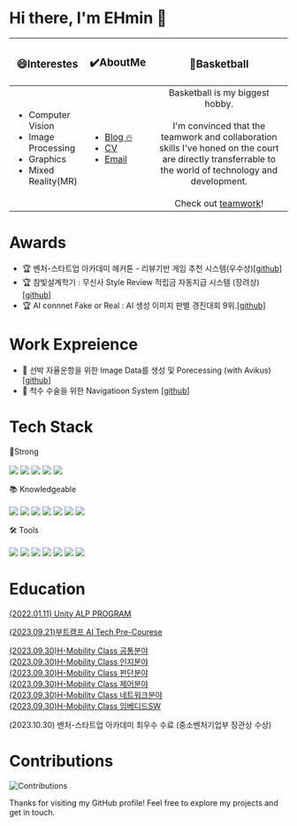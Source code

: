 # Hi there, I'm EHmin 👋

|<h3>😄Interestes</h3>|<h3>✔️AboutMe</h3>|<h3>🏀Basketball</h3>|
|------|---|:---:|
|<ul><li>Computer Vision</li><li>Image Processing</li><li>Graphics</li><li>Mixed Reality(MR)</li></ul>|<ul style="text-align: left;"><li><a href="https://velog.io/@taemin-steve/series">Blog 🔥</a></li><li><a href="https://ehmin.notion.site/2af09938f6824f06b2dbef995a1fab36?pvs=4">CV</a></li><li><a href="mailto:okchrisok@naver.com">Email</a></li></ul>| Basketball is my biggest hobby.<br><br>I'm convinced that the teamwork and collaboration skills I've honed on the court are directly transferrable to the world of technology and development.<br><br>Check out <a href="https://www.notion.so/ehmin/Boramae-BasketBall-Link-Tree-fb7e72bc90c546ab95c148efdbee25d0?pvs=4">teamwork</a>! 
 
# Awards
- 🏆 벤처-스타트업 아카데미 헤커톤 - 리뷰기반 게임 추천 시스템(우수상)[[github](https://github.com/taemin-steve/Comment-based-recommendation-system-)]
- 🏆 참빛설계학기 : 무신사 Style Review 적립금 자동지급 시스템 (장려상)[[github](https://github.com/taemin-steve/Automatic-reserve-payment-system)] 
- 🏆 AI connnet Fake or Real : AI 생성 이미지 판별 경진대회 9위.[[github](https://github.com/taemin-steve/Fake_or_Real)] 

# Work Expreience
- 🚢 선박 자율운항을 위한 Image Data를 생성 및 Porecessing (with Avikus)[[github](https://github.com/taemin-steve/Auto-Vehicle-Asistantance-Imaging)]
- 🦴 척수 수술을 위한 Navigatioon System [[github](https://github.com/taemin-steve/SpineNavi)]

# Tech Stack
💪Strong<br><br>
<span>
<img src ="https://img.shields.io/badge/Python-3776AB.svg?style=flat&logo=Python&logoColor=white"/>
<img src ="https://img.shields.io/badge/PyTorch-EE4C2C.svg?style=flat&logo=PyTorch&logoColor=white"/>
<img src ="https://img.shields.io/badge/OpenCV-5C3EE8.svg?style=flat&logo=OpenCV&logoColor=white"/>
<img src ="https://img.shields.io/badge/Unreal%20Engine-0E1128.svg?style=flat&logo=Unreal-Engine&logoColor=white"/>
<img src ="https://img.shields.io/badge/Three.js-000000.svg?style=flat&logo=threedotjs&logoColor=white"/>
</span>

📚 Knowledgeable<br><br>
<span>
<img src="https://img.shields.io/badge/C++-00599C.svg?style=flat&logo=C++&logoColor=white"/>
<img src="https://img.shields.io/badge/TensorFlow-FF6F00.svg?style=flat&logo=TensorFlow&logoColor=white"/>
<img src="https://img.shields.io/badge/Unity-FFFFFF.svg?style=flat&logo=Unity&logoColor=black"/>
<img src="https://img.shields.io/badge/JavaScript-F7DF1E.svg?style=flat&logo=JavaScript&logoColor=black"/>
<img src="https://img.shields.io/badge/React-61DAFB.svg?style=flat&logo=React&logoColor=black"/>
<img src="https://img.shields.io/badge/Node.js-339933.svg?style=flat&logo=nodedotjs&logoColor=white"/>
<img src="https://img.shields.io/badge/Django-092E20.svg?style=flat&logo=Django&logoColor=white"/>
</span>

🛠 Tools<br><br>
<span>
<img src="https://img.shields.io/badge/Visual%20Studio%20Code-007ACC.svg?style=flat&logo=Visual-Studio-Code&logoColor=white"/>
<img src="https://img.shields.io/badge/Visual%20Studio-5C2D91.svg?style=flat&logo=Visual-Studio&logoColor=white"/>
<img src="https://img.shields.io/badge/CMake-064F8C.svg?style=flat&logo=CMake&logoColor=white"/>
<img src="https://img.shields.io/badge/Anaconda-44A833.svg?style=flat&logo=Anaconda&logoColor=white"/>
<img src="https://img.shields.io/badge/Jupyter-F37626.svg?style=flat&logo=Jupyter&logoColor=white"/>
<img src="https://img.shields.io/badge/Google%20Cloud-4285F4.svg?style=flat&logo=Google-Cloud&logoColor=white"/>
<img src="https://img.shields.io/badge/Notion-000000.svg?style=flat&logo=Notion&logoColor=white"/>
</span>

# Education
<a href="https://github.com/taemin-steve/taemin-steve/assets/75752289/540e6072-f95e-4c8d-865f-bea684000e68">(2022.01.11) Unity ALP PROGRAM</a>  
  
<a href="https://github.com/taemin-steve/taemin-steve/assets/75752289/24160200-e312-4ccb-9162-40b844db313b">(2023.09.21)부트캠프 AI Tech Pre-Courese</a>  
  
<a href="https://github.com/taemin-steve/taemin-steve/assets/75752289/146680dd-f75f-4386-a255-596dc2b11877">(2023.09.30)H-Mobility Class 공통분야</a>  
<a href="https://github.com/taemin-steve/taemin-steve/assets/75752289/ddb0607f-0161-4919-b701-b8b74506d646">(2023.09.30)H-Mobility Class 인지분야</a>  
<a href="https://github.com/taemin-steve/taemin-steve/assets/75752289/8e2e0e99-9ddc-44b8-8f2a-24dc314e48fc">(2023.09.30)H-Mobility Class 판단분야</a>  
<a href="https://github.com/taemin-steve/taemin-steve/assets/75752289/1c2f9be8-8a6e-4a9c-9f0c-f45411112d22">(2023.09.30)H-Mobility Class 제어분야</a>  
<a href="https://github.com/taemin-steve/taemin-steve/assets/75752289/014e8016-8fdc-4fea-abcc-d4c4ac41b85f">(2023.09.30)H-Mobility Class 네트워크분야</a>  
<a href="https://github.com/taemin-steve/taemin-steve/assets/75752289/18bf67d3-2633-4d56-b0d2-518cb5952ee6">(2023.09.30)H-Mobility Class 임베디드SW</a>  

(2023.10.30) 밴처-스타트업 아카데미 최우수 수료 (중소벤처기업부 장관상 수상)

# Contributions
![Contributions](https://github-readme-streak-stats.herokuapp.com/?user=taemin-steve&theme=vue)

Thanks for visiting my GitHub profile! Feel free to explore my projects and get in touch.
